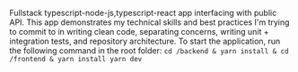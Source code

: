 Fullstack typescript-node-js,typescript-react app interfacing with public API. This app demonstrates my technical skills and best practices I'm trying to commit to in writing clean code, separating concerns, writing unit + integration tests, and repository architecture. 
To start the application, run the following command in the root folder:
``` cd /backend & yarn install & cd /frontend & yarn install yarn dev ```
